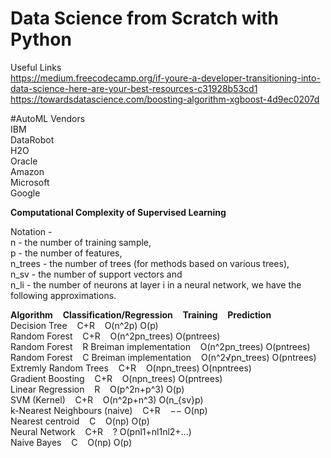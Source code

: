 # Data Science from Scratch with Python

Useful Links  
https://medium.freecodecamp.org/if-youre-a-developer-transitioning-into-data-science-here-are-your-best-resources-c31928b53cd1  
https://towardsdatascience.com/boosting-algorithm-xgboost-4d9ec0207d  


#AutoML Vendors  
IBM  
DataRobot  
H2O  
Oracle  
Amazon  
Microsoft  
Google  


**Computational Complexity of Supervised Learning**

Notation -  
n       - the number of training sample,   
p       - the number of features,   
n_trees - the number of trees (for methods based on various trees),   
n_sv    - the number of support vectors and   
n_li    - the number of neurons at layer  i in a neural network, we have the following approximations.  


**Algorithm**      &nbsp;&nbsp;   **Classification/Regression**   &nbsp;&nbsp;    **Training**  &nbsp;&nbsp; **Prediction**  
Decision Tree  &nbsp;&nbsp;                C+R                &nbsp;&nbsp;                      O(n^2p)           O(p)  
Random Forest  &nbsp;&nbsp;                C+R                &nbsp;&nbsp;                      O(n^2pn_trees)    O(pntrees)  
Random Forest  &nbsp;&nbsp;                R Breiman implementation &nbsp;&nbsp;                O(n^2pn_trees)    O(pntrees)  
Random Forest  &nbsp;&nbsp;                C Breiman implementation &nbsp;&nbsp;                O(n^2√pn_trees)   O(pntrees)  
Extremly Random Trees   &nbsp;&nbsp;       C+R                      &nbsp;&nbsp;                O(npn_trees)      O(npntrees)   
Gradient Boosting       &nbsp;&nbsp;       C+R                      &nbsp;&nbsp;                O(npn_trees)      O(pntrees)  
Linear Regression       &nbsp;&nbsp;       R                        &nbsp;&nbsp;                O(p^2n+p^3)       O(p)    
SVM (Kernel)            &nbsp;&nbsp;       C+R                      &nbsp;&nbsp;                O(n^2p+n^3)       O(n_{sv}p)  
k-Nearest Neighbours (naive)  &nbsp;&nbsp; C+R                      &nbsp;&nbsp;                  −−              O(np)   
Nearest centroid        &nbsp;&nbsp;       C                        &nbsp;&nbsp;                O(np)             O(p)  
Neural Network          &nbsp;&nbsp;       C+R                      &nbsp;&nbsp;                  ?               O(pnl1+nl1nl2+...)  
Naive Bayes             &nbsp;&nbsp;       C                        &nbsp;&nbsp;                O(np)             O(p)  

 














